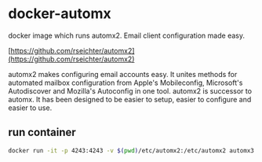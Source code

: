# docker-automx

docker image which runs automx2.
Email client configuration made easy. 

[https://github.com/rseichter/automx2](https://github.com/rseichter/automx2)

automx2 makes configuring email accounts easy. It unites methods for automated mailbox configuration from Apple's Mobileconfig, Microsoft's Autodiscover and Mozilla's Autoconfig in one tool. automx2 is successor to automx. It has been designed to be easier to setup, easier to configure and easier to use.

## run container

```bash
docker run -it -p 4243:4243 -v $(pwd)/etc/automx2:/etc/automx2 automx3
```
